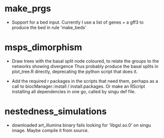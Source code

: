 
make_prgs
=========

* Support for a bed input. Currently I use a list of genes + a gff3 to produce the bed in rule 'make_beds'


msps_dimorphism
================

* Draw trees with the basal split node coloured, to relate the groups to the networks showing divergence
Thus probably produce the basal splits in plot_tree.R directly, deprecating the python script that does it.


* Add the required r packages in the scripts that need them, perhaps as a call to biocManager::install / install.packages.
Or make an RScript installing all dependencies in one go, called by singu def file.


nestedness_simulations
========================

* downloaded art_illumina binary fails looking for 'libgsl.so.0' on singu image. Maybe compile it from source.

